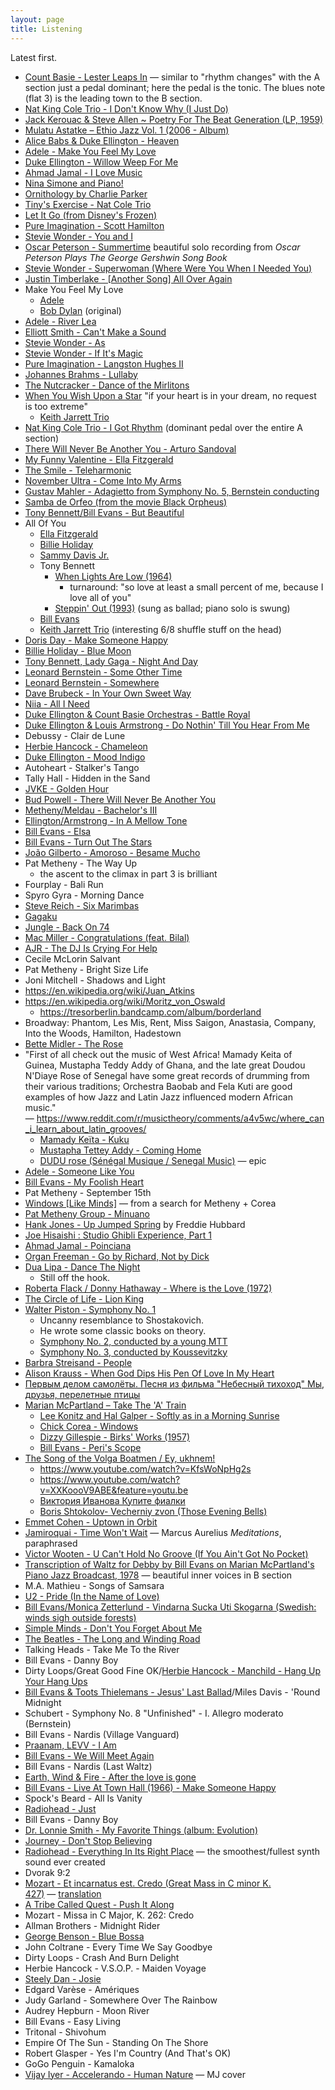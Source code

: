 ```yaml
---
layout: page
title: Listening
---
```


Latest first.

- [Count Basie - Lester Leaps In](https://www.youtube.com/watch?v=f60JYoHdfVM) — similar to "rhythm changes" with the A section just a pedal dominant; here the pedal is the tonic. The blues note (flat 3) is the leading town to the B section.
- [Nat King Cole Trio - I Don't Know Why (I Just Do)](https://www.youtube.com/watch?v=KeZLA0IwCa8)
- [Jack Kerouac & Steve Allen ~ Poetry For The Beat Generation (LP, 1959)](https://www.youtube.com/watch?v=dywFHScNecI)
- [Mulatu Astatke – Ethio Jazz Vol. 1 (2006 - Album)](https://www.youtube.com/watch?app=desktop&v=deTwW67TJSk)
- [Alice Babs & Duke Ellington - Heaven](https://www.youtube.com/watch?v=5H3y5tgtAP0)
- [Adele - Make You Feel My Love](https://www.youtube.com/watch?v=0put0_a--Ng)
- [Duke Ellington - Willow Weep For Me](https://www.youtube.com/watch?v=3QuzKxgV2oo)
- [Ahmad Jamal - I Love Music](https://www.youtube.com/watch?v=fW8NQgqYoVQ)
- [Nina Simone and Piano!](https://www.youtube.com/watch?v=8mOJOuQ_eDE)
- [Ornithology by Charlie Parker](https://www.youtube.com/watch?v=fsAMAIaas94)
- [Tiny's Exercise - Nat Cole Trio](https://www.youtube.com/watch?v=jam_fI5S1cY)
- [Let It Go (from Disney's Frozen)](https://www.youtube.com/watch?v=moSFlvxnbgk)
- [Pure Imagination - Scott Hamilton](https://www.youtube.com/watch?v=lqGV7rNbBwU)
- [Stevie Wonder - You and I](https://www.youtube.com/watch?v=8kZJ8DmahOc&)
- [Oscar Peterson - Summertime](https://www.youtube.com/watch?v=tVNWUa0YxMY) beautiful solo recording from _Oscar Peterson Plays The George Gershwin Song Book_
- [Stevie Wonder - Superwoman (Where Were You When I Needed You)](https://www.youtube.com/watch?v=oYpcCMxQXaE)
- [Justin Timberlake - \[Another Song\] All Over Again](https://www.youtube.com/watch?v=uTcC7PKwRBY)
- Make You Feel My Love
  - [Adele](https://www.youtube.com/watch?v=0put0_a--Ng)
  - [Bob Dylan](https://www.youtube.com/watch?v=fdWto-AUM3Q) (original)
- [Adele - River Lea](https://www.youtube.com/watch?v=vciRWLRWCbQ)
- [Elliott Smith - Can't Make a Sound](https://www.youtube.com/watch?v=ke2NTnkp1tE)
- [Stevie Wonder - As](https://www.youtube.com/watch?v=GYQfWJNWe3I)
- [Stevie Wonder - If It's Magic](https://www.youtube.com/watch?v=fX36mGEqfw4)
- [Pure Imagination - Langston Hughes II](https://www.youtube.com/watch?v=SLLYgpNuzhw)
- [Johannes Brahms - Lullaby](https://www.youtube.com/watch?v=t894eGoymio)
- [The Nutcracker - Dance of the Mirlitons](https://www.youtube.com/watch?v=MNHxTl2B4h4)
- [When You Wish Upon a Star](https://www.youtube.com/watch?v=oTot6Kr2Q6s) "if your heart is in your dream, no request is too extreme"
  - [Keith Jarrett Trio](https://www.youtube.com/watch?v=gyntl24zkZs)
- [Nat King Cole Trio - I Got Rhythm](https://www.youtube.com/watch?v=nHW4X-E0NqY) (dominant pedal over the entire A section)
- [There Will Never Be Another You - Arturo Sandoval](https://www.youtube.com/watch?v=z1nOfbQ_GwU)
- [My Funny Valentine - Ella Fitzgerald](https://www.youtube.com/watch?v=ahE7lDYRrms)
- [The Smile - Teleharmonic](https://www.youtube.com/watch?v=djSkQnPgq9o)
- [November Ultra - Come Into My Arms](https://www.youtube.com/watch?v=hsPRyr8iNDI)
- [Gustav Mahler - Adagietto from Symphony No. 5, Bernstein conducting](https://www.youtube.com/watch?v=Bj6KLv7kv2Q)
- [Samba de Orfeo (from the movie Black Orpheus)](https://www.youtube.com/watch?v=TlShtHVzHxE)
- [Tony Bennett/Bill Evans - But Beautiful](https://www.youtube.com/watch?v=NY-rWB4_Fbk)
- All Of You
  - [Ella Fitzgerald](https://www.youtube.com/watch?v=HSa_HuZG_d0)
  - [Billie Holiday](https://www.youtube.com/watch?v=NMZKWOr14ZM)
  - [Sammy Davis Jr.](https://www.youtube.com/watch?v=6dKjPOyzA20)
  - Tony Bennett
    - [When Lights Are Low (1964)](https://www.youtube.com/watch?v=--TY9rxch4g)
      - turnaround: "so love at least a small percent of me, because I love all of you"
    - [Steppin' Out (1993)](https://www.youtube.com/watch?v=3yGo1FMwrxU) (sung as ballad; piano solo is swung)
  - [Bill Evans](https://www.youtube.com/watch?v=Eg6YPeflAJA)
  - [Keith Jarrett Trio](https://www.youtube.com/watch?v=HE4OlIXLZzU) (interesting 6/8 shuffle stuff on the head)
- [Doris Day - Make Someone Happy](https://www.youtube.com/watch?v=LVtkVFd1jPE)
- [Billie Holiday - Blue Moon](https://youtu.be/HkplpL2P9YM)
- [Tony Bennett, Lady Gaga - Night And Day](https://www.youtube.com/watch?v=5ZO0FyqGN2Q)
- [Leonard Bernstein - Some Other Time](https://www.youtube.com/watch?v=TJIHkbu3KF4)
- [Leonard Bernstein - Somewhere](https://www.youtube.com/watch?v=oae6SW5bgeQ)
- [Dave Brubeck - In Your Own Sweet Way](https://www.youtube.com/watch?v=7PYAD97nxnQ)
- [Niia - All I Need](https://www.youtube.com/watch?v=DUi38GaQJGo)
- [Duke Ellington & Count Basie Orchestras - Battle Royal](https://www.youtube.com/watch?v=lm8bcE5L32w)
- [Duke Ellington & Louis Armstrong - Do Nothin' Till You Hear From Me](https://www.youtube.com/watch?v=zvzCOtuH-g0)
- Debussy - Clair de Lune
- [Herbie Hancock - Chameleon](https://www.youtube.com/watch?v=WYRrIBqKsJ4)
- [Duke Ellington - Mood Indigo](https://www.youtube.com/watch?v=RFUSD23ZXEw)
- Autoheart - Stalker's Tango
- Tally Hall - Hidden in the Sand
- [JVKE - Golden Hour](https://www.youtube.com/watch?v=PEM0Vs8jf1w)
- [Bud Powell - There Will Never Be Another You](https://www.youtube.com/watch?v=dSSI5eZEHc8)
- [Metheny/Meldau - Bachelor's III](https://www.youtube.com/watch?v=1_PQel_aoF8)
- [Ellington/Armstrong - In A Mellow Tone](https://www.youtube.com/watch?v=UGIYaqz5rI0)
- [Bill Evans - Elsa](https://www.youtube.com/watch?v=qp1Vm5UeoR0)
- [Bill Evans - Turn Out The Stars](https://www.youtube.com/watch?v=BMh3F4U5--E)
- [João Gilberto - Amoroso - Besame Mucho](https://www.youtube.com/watch?v=GICw4CoJInA)
- Pat Metheny - The Way Up
  - the ascent to the climax in part 3 is brilliant
- Fourplay - Bali Run
- Spyro Gyra - Morning Dance
- [Steve Reich - Six Marimbas](https://www.youtube.com/watch?v=mLZelvSvh3A)
- [Gagaku](https://www.youtube.com/watch?v=5OA8HFUNfIk)
- [Jungle - Back On 74](https://www.youtube.com/watch?v=q3lX2p_Uy9I)
- [Mac Miller - Congratulations (feat. Bilal)](https://www.youtube.com/watch?v=JoFkQ7iAQcw)
- [AJR - The DJ Is Crying For Help](https://www.youtube.com/watch?v=8L98ODoZ0kE)
- Cecile McLorin Salvant
- Pat Metheny - Bright Size Life
- Joni Mitchell - Shadows and Light
- https://en.wikipedia.org/wiki/Juan_Atkins
- https://en.wikipedia.org/wiki/Moritz_von_Oswald
  - https://tresorberlin.bandcamp.com/album/borderland
- Broadway: Phantom, Les Mis, Rent, Miss Saigon, Anastasia, Company, Into the Woods, Hamilton, Hadestown
- [Bette Midler - The Rose](https://www.youtube.com/watch?v=aXXqDWsCzuk)
- "First of all check out the music of West Africa! Mamady Keita of Guinea, Mustapha Teddy Addy of Ghana, and the late great Doudou N'Diaye Rose of Senegal have some great records of drumming from their various traditions; Orchestra Baobab and Fela Kuti are good examples of how Jazz and Latin Jazz influenced modern African music." — https://www.reddit.com/r/musictheory/comments/a4v5wc/where_can_i_learn_about_latin_grooves/
  - [Mamady Keïta - Kuku](https://www.youtube.com/watch?v=Qsq5PHoik-s)
  - [Mustapha Tettey Addy - Coming Home](https://www.youtube.com/watch?v=drc_fC3VAZw)
  - [DUDU rose (Sénégal Musique / Senegal Music)](https://www.youtube.com/watch?v=5V6ZrclO11U) — epic
- [Adele - Someone Like You](https://www.youtube.com/watch?v=hLQl3WQQoQ0)
- [Bill Evans - My Foolish Heart](https://www.youtube.com/watch?v=a2LFVWBmoiw)
- Pat Metheny - September 15th
- [Windows [Like Minds]](https://www.youtube.com/watch?v=ABy5UEP3ngQ) — from a search for Metheny + Corea
- [Pat Metheny Group - Minuano](https://www.youtube.com/watch?v=-jHcH1U3SWU)
- [Hank Jones - Up Jumped Spring](https://www.youtube.com/watch?v=dscZ-PQemko) by Freddie Hubbard
- [Joe Hisaishi : Studio Ghibli Experience, Part 1](https://youtu.be/0jZNKV5ROBM?si=dJxIKiEUSL82CaAK)
- [Ahmad Jamal - Poinciana](https://www.youtube.com/watch?v=cytUz9KkK9M)
- [Organ Freeman - Go by Richard, Not by Dick](https://www.youtube.com/watch?v=-yu_Tt3gJN8)
- [Dua Lipa - Dance The Night](https://www.youtube.com/watch?v=OiC1rgCPmUQ)
  - Still off the hook.
- [Roberta Flack / Donny Hathaway - Where is the Love (1972)](https://www.youtube.com/watch?v=ZcHPNUN-U8E)
- [The Circle of Life - Lion King](https://www.youtube.com/watch?v=GibiNy4d4gc)
- [Walter Piston - Symphony No. 1](https://www.youtube.com/watch?v=9jr4fT60o0Q)
  - Uncanny resemblance to Shostakovich.
  - He wrote some classic books on theory.
  - [Symphony No. 2, conducted by a young MTT](https://www.youtube.com/watch?v=DuNjif75JoQ)
  - [Symphony No. 3, conducted by Koussevitzky](https://www.youtube.com/watch?v=18IybqdI5dw)
- [Barbra Streisand - People](https://www.youtube.com/watch?v=fPlQ6EtArSc)
- [Alison Krauss - When God Dips His Pen Of Love In My Heart](https://www.youtube.com/watch?v=pOyynogqs9w)
- [Первым делом самолёты. Песня из фильма "Небесный тихоход" Мы, друзья, перелетные птицы](https://youtu.be/ACYB1XNs04w)
- [Marian McPartland – Take The 'A' Train](https://www.youtube.com/watch?v=ApamPp3ZN_M)
  - [Lee Konitz and Hal Galper - Softly as in a Morning Sunrise](https://www.youtube.com/watch?v=C2h7_Hb-RbU)
  - [Chick Corea - Windows](https://www.youtube.com/watch?v=nLsjNuGUoxE)
  - [Dizzy Gillespie - Birks' Works (1957)](https://www.youtube.com/watch?v=nW8i_UfqYNw)
  - [Bill Evans - Peri's Scope](https://www.youtube.com/watch?v=uSo9X7dCmjg)
- [The Song of the Volga Boatmen / Ey, ukhnem!](https://www.youtube.com/watch?v=Ns3ZVtm3TgY)
  - https://www.youtube.com/watch?v=KfsWoNpHg2s
  - https://www.youtube.com/watch?v=XXKoooV9ABE&feature=youtu.be
  - [Виктория Иванова Купите фиалки](http://russian-retro.com/video/6824-viktorija-ivanova-kupite-fialki.html?playlist=576)
  - [Boris Shtokolov- Vecherniy zvon (Those Evening Bells)](https://www.youtube.com/watch?v=43EWbWDxA5Q)
- [Emmet Cohen - Uptown in Orbit](https://www.youtube.com/watch?v=QzIcMgMknDc)
- [Jamiroquai - Time Won't Wait](https://www.youtube.com/watch?v=c2R8f41NTFs) — Marcus Aurelius _Meditations_, paraphrased
- [Victor Wooten - U Can't Hold No Groove (If You Ain't Got No Pocket)](https://www.youtube.com/watch?v=gfErjPvJrwQ)
- [Transcription of Waltz for Debby by Bill Evans on Marian McPartland's Piano Jazz Broadcast, 1978](https://www.youtube.com/watch?v=qCmQ037RWrE) — beautiful inner voices in B section
- M.A. Mathieu - Songs of Samsara
- [U2 - Pride (In the Name of Love)](https://www.youtube.com/watch?v=LHcP4MWABGY)
- [Bill Evans/Monica Zetterlund - Vindarna Sucka Uti Skogarna (Swedish: winds sigh outside forests)](https://www.youtube.com/watch?v=1rELYS6EKcY)
- [Simple Minds - Don't You Forget About Me](https://www.youtube.com/watch?v=CdqoNKCCt7A)
- [The Beatles - The Long and Winding Road](https://www.youtube.com/watch?v=fR4HjTH_fTM)
- Talking Heads - Take Me To the River
- Bill Evans - Danny Boy
- Dirty Loops/Great Good Fine OK/[Herbie Hancock - Manchild - Hang Up Your Hang Ups](https://www.youtube.com/watch?v=d7kRlufrZJo)
- [Bill Evans & Toots Thielemans - Jesus' Last Ballad](https://www.youtube.com/watch?v=ToND0PqRrPE)/Miles Davis - 'Round Midnight
- Schubert - Symphony No. 8 "Unfinished" - I. Allegro moderato (Bernstein)
- Bill Evans - Nardis (Village Vanguard)
- [Praanam, LEVV - I Am](https://www.youtube.com/watch?v=G8kpG1A797U)
- [Bill Evans - We Will Meet Again](https://www.youtube.com/watch?v=tgltKizovjg&t)
- Bill Evans - Nardis (Last Waltz)
- [Earth, Wind & Fire - After the love is gone](https://www.youtube.com/watch?v=CUCLNPOjPZw)
- [Bill Evans - Live At Town Hall (1966) - Make Someone Happy](https://www.youtube.com/watch?v=jDmMQx9VWOQ)
- Spock's Beard - All Is Vanity
- [Radiohead - Just](https://www.youtube.com/watch?v=oIFLtNYI3Ls)
- Bill Evans - Danny Boy
- [Dr. Lonnie Smith - My Favorite Things (album: Evolution)](https://www.youtube.com/watch?v=cOJIxUgsiOk)
- [Journey - Don't Stop Believing](https://www.youtube.com/watch?v=1k8craCGpgs)
- [Radiohead - Everything In Its Right Place](https://www.youtube.com/watch?v=onRk0sjSgFU) — the smoothest/fullest synth sound ever created
- Dvorak 9:2
- [Mozart - Et incarnatus est. Credo (Great Mass in C minor K. 427)](https://www.youtube.com/watch?v=CW-9cgpb6b4) — [translation](http://choral.cortlandmusic.org/2007spring/credo.html)
- [A Tribe Called Quest - Push It Along](https://www.youtube.com/watch?v=T6a8N2CjNRU)
- Mozart - Missa in C Major, K. 262: Credo
- Allman Brothers - Midnight Rider
- [George Benson - Blue Bossa](https://www.youtube.com/watch?v=JRg-LwiAysU)
- John Coltrane - Every Time We Say Goodbye
- Dirty Loops - Crash And Burn Delight
- Herbie Hancock - V.S.O.P. - Maiden Voyage
- [Steely Dan - Josie](https://www.youtube.com/watch?v=qwZ_u_UKb0Q)
- Edgard Varèse - Amériques
- Judy Garland - Somewhere Over The Rainbow
- Audrey Hepburn - Moon River
- Bill Evans - Easy Living
- Tritonal - Shivohum
- Empire Of The Sun - Standing On The Shore
- Robert Glasper - Yes I'm Country (And That's OK)
- GoGo Penguin - Kamaloka
- [Vijay Iyer - Accelerando - Human Nature](https://www.youtube.com/watch?v=BXAMHE3i1q0) — MJ cover
